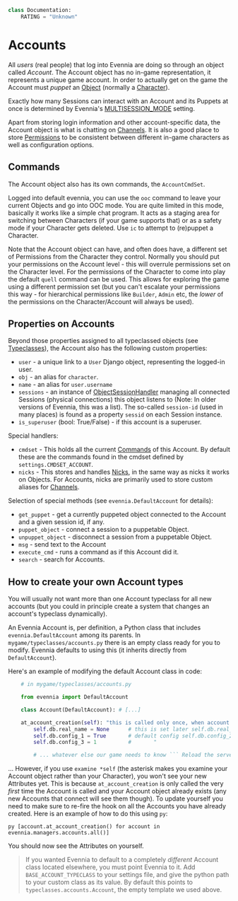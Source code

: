 ```python
class Documentation:
    RATING = "Unknown"
```

# Accounts

All *users* (real people) that log into Evennia are doing so through an
object called *Account*. The Account object has no in-game representation, it represents a unique
game account.  In order to actually get on the game the Account must *puppet* an [Object](../../evennia_core/system/objects/Objects)
(normally a [Character](../../evennia_core/system/objects/Character)). 

Exactly how many Sessions can interact with an Account and its Puppets at once is determined by
Evennia's [MULTISESSION_MODE](../../evennia_core/system/sessions/multisession_mode) setting.

Apart from storing login information and other account-specific data, the Account object is what is
chatting on [Channels](../../evennia_core/system/channels/channels).  It is also a good place to store [Permissions](../../evennia_core/system/locks/Locks) to be
consistent between different in-game characters as well as configuration options.  

## Commands
The Account object also has its own commands, the `AccountCmdSet`. 

Logged into default evennia, you can use the `ooc` command to leave your current
Objects and go into OOC mode. You are quite limited in this mode, basically it works
like a simple chat program.  It acts as a staging area for switching between Characters (if your
game supports that) or as a safety mode if your Character gets deleted. Use `ic` to attempt to
(re)puppet a Character. 

Note that the Account object can have, and often does have, a different set of
Permissions from the Character they control.  Normally you should put your
permissions on the Account level - this will overrule permissions set on the Character level. For
the permissions of the Character to come into play the default `quell` command can be used. This
allows for exploring the game using a different permission set (but you can't escalate your
permissions this way - for hierarchical permissions like `Builder`, `Admin` etc, the *lower* of the
permissions on the Character/Account will always be used). 

## Properties on Accounts

Beyond those properties assigned to all typeclassed objects (see [Typeclasses](Typeclasses)), the
Account also has the following custom properties: 

- `user` - a unique link to a `User` Django object, representing the logged-in user.
- `obj` - an alias for `character`.
- `name` - an alias for `user.username`
- `sessions` - an instance of
  [ObjectSessionHandler](https://github.com/evennia/evennia/wiki/evennia.objects.objects#objectsessionhandler)
  managing all connected Sessions (physical connections) this object listens to (Note: In older
  versions of Evennia, this was a list). The so-called `session-id` (used in many places) is found as
  a property `sessid` on each Session instance.
- `is_superuser` (bool: True/False) - if this account is a superuser.

Special handlers:
- `cmdset` - This holds all the current [Commands](../../evennia_core/system/commands/Commands) of this Account. By default these are
  the commands found in the cmdset defined by `settings.CMDSET_ACCOUNT`.
- `nicks` - This stores and handles [Nicks](../../evennia_core/system/nicks/Nicks), in the same way as nicks it works on Objects.
  For Accounts, nicks are primarily used to store custom aliases for [Channels](../../evennia_core/system/channels/channels).
 
Selection of special methods (see `evennia.DefaultAccount` for details):
- `get_puppet` - get a currently puppeted object connected to the Account and a given session id, if
  any.
- `puppet_object` - connect a session to a puppetable Object.
- `unpuppet_object` - disconnect a session from a puppetable Object.
- `msg` - send text to the Account
- `execute_cmd` - runs a command as if this Account did it.
- `search` - search for Accounts.

## How to create your own Account types

You will usually not want more than one Account typeclass for all new accounts (but you could in
principle create a system that changes an account's typeclass dynamically). 

An Evennia Account is, per definition, a Python class that includes `evennia.DefaultAccount` among
its parents. In `mygame/typeclasses/accounts.py` there is an empty class ready for you to modify.
Evennia defaults to using this (it inherits directly from `DefaultAccount`). 

Here's an example of modifying the default Account class in code: 

```python 
    # in mygame/typeclasses/accounts.py

    from evennia import DefaultAccount

    class Account(DefaultAccount): # [...]

	at_account_creation(self): "this is called only once, when account is first created"
	    self.db.real_name = None      # this is set later self.db.real_address = None   #       "
	    self.db.config_1 = True       # default config self.db.config_2 = False      #       "
	    self.db.config_3 = 1          #       "

	    # ... whatever else our game needs to know ``` Reload the server with `reload`. 

```

... However, if you use `examine *self` (the asterisk makes you examine your Account object rather
than your Character), you won't see your new Attributes yet. This is because `at_account_creation`
is only called the very *first* time the Account is called and your Account object already exists
(any new Accounts that connect will see them though). To update yourself you need to make sure to
re-fire the hook on all the Accounts you have already created. Here is an example of how to do this
using `py`:


``` py [account.at_account_creation() for account in evennia.managers.accounts.all()] ```

You should now see the Attributes on yourself. 


> If you wanted Evennia to default to a completely *different* Account class located elsewhere, you
> must point Evennia to it. Add `BASE_ACCOUNT_TYPECLASS` to your settings file, and give the python
> path to your custom class as its value. By default this points to `typeclasses.accounts.Account`,
> the empty template we used above.
